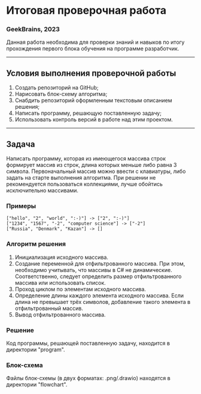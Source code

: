 # Итоговая проверочная работа
### GeekBrains, 2023
Данная работа необходима для проверки знаний и навыков по итогу прохождения первого блока обучения на программе разработчик.

***

## Условия выполнения проверочной работы
1. Создать репозиторий на GitHub;
2. Нарисовать блок-схему алгоритма;
3. Снабдить репозиторий оформленным текстовым описанием решения;
4. Написать программу, решающую поставленную задачу;
5. Использовать контроль версий в работе над этим проектом.

***

## Задача
Написать программу, которая из имеющегося массива строк формирует массив из строк, длина которых меньше либо равна 3 символа. Первоначальный массив можно ввести с клавиатуры, либо задать на старте выполнения алгоритма. При решении не рекомендуется пользоваться коллекциями, лучше обойтись исключительно массивами.

### Примеры

    ["hello", "2", "world", ":-)"] -> ["2", ":-)"]
    ["1234", "1567", "-2", "computer science"] -> ["-2"]
    ["Russia", "Denmark", "Kazan"] -> []

### Алгоритм решения

1. Инициализация исходного массива.
2. Создание переменной для отфильтрованного массива. При этом, необходимо учитывать, что массивы в C# не динамические. Соответственно, следует определить размер отфильтрованного массива или использовать список.
3. Проход циклом по элементам исходного массива.
4. Определение длины каждого элемента исходного массива. Если длина не превышает трёх символов, добавление такого элемента в отфильтрованный массив.
5. Вывод отфильтрованного массива.

### Решение

Код программы, решающей поставленную задачу, находится в директории "program".

### Блок-схема

Файлы блок-схемы (в двух форматах: .png/.drawio) находятся в директории "flowchart".